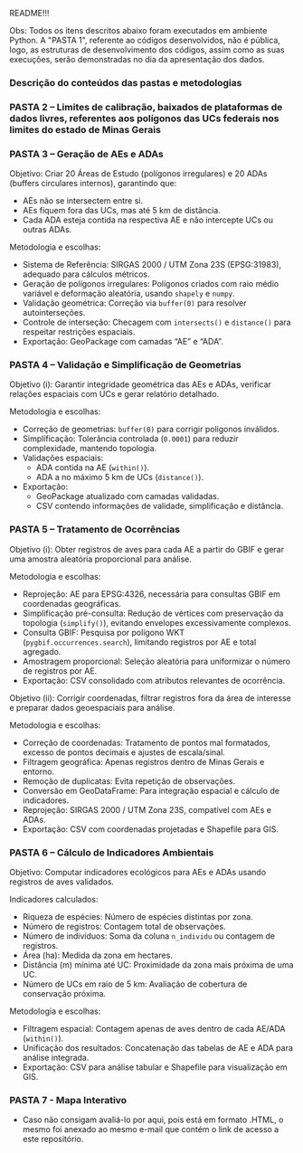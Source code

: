 README!!!

Obs: Todos os itens descritos abaixo foram executados em ambiente Python. A "PASTA 1", referente ao códigos desenvolvidos, não é pública, logo, as estruturas de desenvolvimento dos códigos, assim como as suas execuções, serão demonstradas no dia da apresentação dos dados.

### Descrição do conteúdos das pastas e metodologias

### PASTA 2 – Limites de calibração, baixados de plataformas de dados livres, referentes aos polígonos das UCs federais nos limites do estado de Minas Gerais

### PASTA 3 – Geração de AEs e ADAs

Objetivo: Criar 20 Áreas de Estudo (polígonos irregulares) e 20 ADAs (buffers circulares internos), garantindo que:  

- AEs não se intersectem entre si.  
- AEs fiquem fora das UCs, mas até 5 km de distância.  
- Cada ADA esteja contida na respectiva AE e não intercepte UCs ou outras ADAs.  

Metodologia e escolhas: 

- Sistema de Referência: SIRGAS 2000 / UTM Zona 23S (EPSG:31983), adequado para cálculos métricos.  
- Geração de polígonos irregulares: Polígonos criados com raio médio variável e deformação aleatória, usando `shapely` e `numpy`.  
- Validação geométrica: Correção via `buffer(0)` para resolver autointerseções.  
- Controle de interseção: Checagem com `intersects()` e `distance()` para respeitar restrições espaciais.  
- Exportação: GeoPackage com camadas “AE” e “ADA”.  

### PASTA 4 – Validação e Simplificação de Geometrias

Objetivo (i): Garantir integridade geométrica das AEs e ADAs, verificar relações espaciais com UCs e gerar relatório detalhado.  

Metodologia e escolhas:  

- Correção de geometrias: `buffer(0)` para corrigir polígonos inválidos.  
- Simplificação: Tolerância controlada (`0.0001`) para reduzir complexidade, mantendo topologia.  
- Validações espaciais:  
  - ADA contida na AE (`within()`).  
  - ADA a no máximo 5 km de UCs (`distance()`).  
- Exportação:  
  - GeoPackage atualizado com camadas validadas.  
  - CSV contendo informações de validade, simplificação e distância.  

### PASTA 5 – Tratamento de Ocorrências

Objetivo (i): Obter registros de aves para cada AE a partir do GBIF e gerar uma amostra aleatória proporcional para análise.  

Metodologia e escolhas:  

- Reprojeção: AE para EPSG:4326, necessária para consultas GBIF em coordenadas geográficas.  
- Simplificação pré-consulta: Redução de vértices com preservação da topologia (`simplify()`), evitando envelopes excessivamente complexos.  
- Consulta GBIF: Pesquisa por polígono WKT (`pygbif.occurrences.search`), limitando registros por AE e total agregado.  
- Amostragem proporcional: Seleção aleatória para uniformizar o número de registros por AE.  
- Exportação: CSV consolidado com atributos relevantes de ocorrência.  

Objetivo (ii): Corrigir coordenadas, filtrar registros fora da área de interesse e preparar dados geoespaciais para análise.  

Metodologia e escolhas: 

- Correção de coordenadas: Tratamento de pontos mal formatados, excesso de pontos decimais e ajustes de escala/sinal.  
- Filtragem geográfica: Apenas registros dentro de Minas Gerais e entorno.  
- Remoção de duplicatas: Evita repetição de observações.  
- Conversão em GeoDataFrame: Para integração espacial e cálculo de indicadores.  
- Reprojeção: SIRGAS 2000 / UTM Zona 23S, compatível com AEs e ADAs.  
- Exportação: CSV com coordenadas projetadas e Shapefile para GIS.  

### PASTA 6 – Cálculo de Indicadores Ambientais

Objetivo: Computar indicadores ecológicos para AEs e ADAs usando registros de aves validados.  

Indicadores calculados:  

- Riqueza de espécies: Número de espécies distintas por zona.  
- Número de registros: Contagem total de observações.  
- Número de indivíduos: Soma da coluna `n_individu` ou contagem de registros.  
- Área (ha): Medida da zona em hectares.  
- Distância (m) mínima até UC: Proximidade da zona mais próxima de uma UC.  
- Número de UCs em raio de 5 km: Avaliação de cobertura de conservação próxima.  

Metodologia e escolhas:  

- Filtragem espacial: Contagem apenas de aves dentro de cada AE/ADA (`within()`).  
- Unificação dos resultados: Concatenação das tabelas de AE e ADA para análise integrada.  
- Exportação: CSV para análise tabular e Shapefile para visualização em GIS.

### PASTA 7 - Mapa Interativo
- Caso não consigam avaliá-lo por aqui, pois está em formato .HTML, o mesmo foi anexado ao mesmo e-mail que contém o link de acesso a este repositório.
